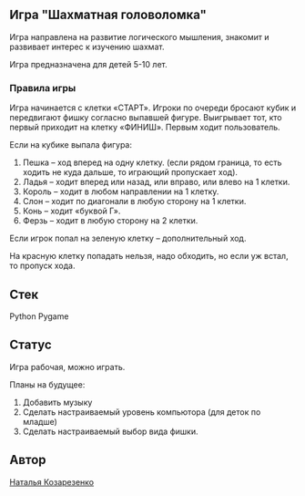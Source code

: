 ## Игра "Шахматная головоломка"

Игра направлена на развитие логического мышления, знакомит и развивает интерес к изучению шахмат.

Игра предназначена для детей 5-10 лет.

### Правила игры

Игра начинается с клетки «СТАРТ». Игроки по очереди бросают кубик и передвигают фишку согласно выпавшей фигуре. 
Выигрывает тот, кто первый приходит на клетку «ФИНИШ». Первым ходит пользователь. 

Если на кубике выпала фигура: 
1.	Пешка – ход вперед на одну клетку. (если рядом граница, то есть ходить не куда дальше, то играющий пропускает ход).
2.	Ладья – ходит вперед или назад, или вправо, или влево на 1 клетки.
3.	Король – ходит в любом направлении на 1 клетку.
4.	Слон – ходит по диагонали в любую сторону на 1 клетки.
5.	Конь – ходит «буквой Г».
6.	Ферзь – ходит в любую сторону на 2 клетки.

Если игрок попал на зеленую клетку – дополнительный ход.

На красную клетку попадать нельзя, надо обходить, но если уж встал, то пропуск хода. 

## Стек

Python
Pygame

## Статус

Игра рабочая, можно играть.

Планы на будущее:
1. Добавить музыку
2. Сделать настраиваемый уровень компьютора (для деток по младше)
3. Сделать настраиваемый выбор вида фишки.

## Автор
[Наталья Козарезенко](https://github.com/NatalyaKozarezenko/) 